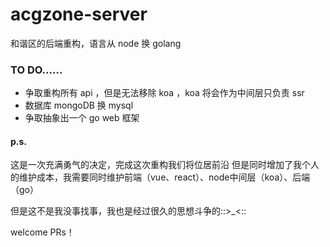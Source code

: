 # acgzone-server
和谐区的后端重构，语言从 node 换 golang

### TO DO……
* 争取重构所有 api ，但是无法移除 koa ，koa 将会作为中间层只负责 ssr
* 数据库 mongoDB 换 mysql
* 争取抽象出一个 go web 框架

#### p.s.
这是一次充满勇气的决定，完成这次重构我们将位居前沿
但是同时增加了我个人的维护成本，我需要同时维护前端（vue、react）、node中间层（koa）、后端（go）

但是这不是我没事找事，我也是经过很久的思想斗争的::>_<::

welcome PRs！
